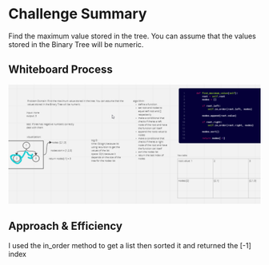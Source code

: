 # Challenge Summary
Find the maximum value stored in the tree. You can assume that the values stored in the Binary Tree will be numeric.

## Whiteboard Process
![whiteboard](./Code16.png)

## Approach & Efficiency
I used the in_order method to get a list then sorted it and returned the [-1] index
